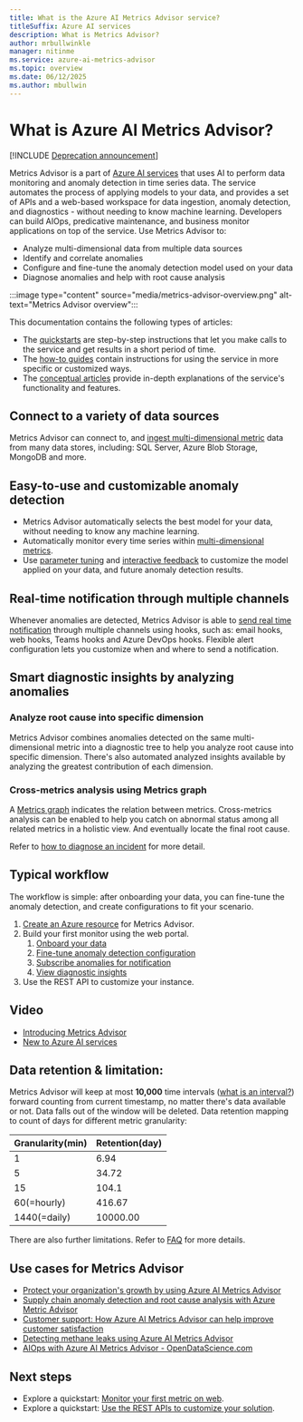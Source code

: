 ```yaml
---
title: What is the Azure AI Metrics Advisor service?
titleSuffix: Azure AI services
description: What is Metrics Advisor?
author: mrbullwinkle
manager: nitinme
ms.service: azure-ai-metrics-advisor
ms.topic: overview
ms.date: 06/12/2025
ms.author: mbullwin
---
```


# What is Azure AI Metrics Advisor? 

[!INCLUDE [Deprecation announcement](includes/deprecation.md)]

Metrics Advisor is a part of [Azure AI services](../../ai-services/what-are-ai-services.md) that uses AI to perform data monitoring and anomaly detection in time series data. The service automates the process of applying models to your data, and provides a set of APIs and a web-based workspace for data ingestion, anomaly detection, and diagnostics - without needing to know machine learning. Developers can build AIOps, predicative maintenance, and business monitor applications on top of the service. Use Metrics Advisor to:

* Analyze multi-dimensional data from multiple data sources
* Identify and correlate anomalies
* Configure and fine-tune the anomaly detection model used on your data
* Diagnose anomalies and help with root cause analysis

:::image type="content" source="media/metrics-advisor-overview.png" alt-text="Metrics Advisor overview":::

This documentation contains the following types of articles:
* The [quickstarts](./Quickstarts/web-portal.md) are step-by-step instructions that let you make calls to the service and get results in a short period of time. 
* The [how-to guides](./how-tos/onboard-your-data.md) contain instructions for using the service in more specific or customized ways.
* The [conceptual articles](glossary.md) provide in-depth explanations of the service's functionality and features.

## Connect to a variety of data sources

Metrics Advisor can connect to, and [ingest multi-dimensional metric](how-tos/onboard-your-data.md) data from many data stores, including: SQL Server, Azure Blob Storage, MongoDB and more.

## Easy-to-use and customizable anomaly detection

* Metrics Advisor automatically selects the best model for your data, without needing to know any machine learning.
* Automatically monitor every time series within [multi-dimensional metrics](glossary.md#multi-dimensional-metric).
* Use [parameter tuning](how-tos/configure-metrics.md) and [interactive feedback](how-tos/anomaly-feedback.md) to customize the model applied on your data, and future anomaly detection results.

## Real-time notification through multiple channels

Whenever anomalies are detected, Metrics Advisor is able to [send real time notification](how-tos/alerts.md) through multiple channels using hooks, such as: email hooks, web hooks, Teams hooks and Azure DevOps hooks. Flexible alert configuration lets you customize when and where to send a notification.

## Smart diagnostic insights by analyzing anomalies

### Analyze root cause into specific dimension 

Metrics Advisor combines anomalies detected on the same multi-dimensional metric into a diagnostic tree to help you analyze root cause into specific dimension. There's also automated analyzed insights available by analyzing the greatest contribution of each dimension. 

### Cross-metrics analysis using Metrics graph

A [Metrics graph](./how-tos/metrics-graph.md) indicates the relation between metrics. Cross-metrics analysis can be enabled to help you catch on abnormal status among all related metrics in a holistic view. And eventually locate the final root cause.

Refer to [how to diagnose an incident](./how-tos/diagnose-an-incident.md) for more detail.

## Typical workflow

The workflow is simple: after onboarding your data, you can fine-tune the anomaly detection, and create configurations to fit your scenario.

1. [Create an Azure resource](https://go.microsoft.com/fwlink/?linkid=2142156) for Metrics Advisor. 
2. Build your first monitor using the web portal.
    1. [Onboard your data](./how-tos/onboard-your-data.md)
    2. [Fine-tune anomaly detection configuration](./how-tos/configure-metrics.md)
    3. [Subscribe anomalies for notification](./how-tos/alerts.md)
    4. [View diagnostic insights](./how-tos/diagnose-an-incident.md)
3. Use the REST API to customize your instance.

## Video
* [Introducing Metrics Advisor](https://www.youtube.com/watch?v=0Y26cJqZMIM)
* [New to Azure AI services](https://www.youtube.com/watch?v=7tCLJHdBZgM)

## Data retention & limitation: 

Metrics Advisor will keep at most **10,000** time intervals ([what is an interval?](tutorials/write-a-valid-query.md#what-is-an-interval)) forward counting from current timestamp, no matter there's data available or not. Data falls out of the window will be deleted.  Data retention mapping to count of days for different metric granularity: 

| Granularity(min) |	Retention(day) |
|------------------| ------------------|
|  1 | 6.94 |
|  5 | 34.72|
| 15 | 104.1|
| 60(=hourly) | 416.67 |
| 1440(=daily)|10000.00|

There are also further limitations. Refer to [FAQ](faq.yml#what-are-the-data-retention-and-limitations-of-metrics-advisor-) for more details.

## Use cases for Metrics Advisor

* [Protect your organization's growth by using Azure AI Metrics Advisor](https://techcommunity.microsoft.com/t5/azure-ai/protect-your-organization-s-growth-by-using-azure-metrics/ba-p/2564682)
* [Supply chain anomaly detection and root cause analysis with Azure Metric Advisor](https://techcommunity.microsoft.com/t5/azure-ai/supply-chain-anomaly-detection-and-root-cause-analysis-with/ba-p/2871920)
* [Customer support: How Azure AI Metrics Advisor can help improve customer satisfaction](https://techcommunity.microsoft.com/t5/azure-ai-blog/customer-support-how-azure-metrics-advisor-can-help-improve/ba-p/3038907)
* [Detecting methane leaks using Azure AI Metrics Advisor](https://techcommunity.microsoft.com/t5/ai-cognitive-services-blog/detecting-methane-leaks-using-azure-metrics-advisor/ba-p/3254005)
* [AIOps with Azure AI Metrics Advisor - OpenDataScience.com](https://opendatascience.com/aiops-with-azure-metrics-advisor/)

## Next steps

* Explore a quickstart: [Monitor your first metric on web](quickstarts/web-portal.md).
* Explore a quickstart: [Use the REST APIs to customize your solution](./quickstarts/rest-api-and-client-library.md).
